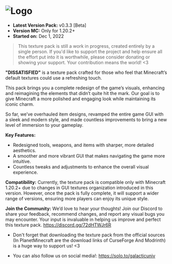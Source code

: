 # ![Logo](https://cdn.modrinth.com/data/cached_images/062f45ac99e9594bbfd66565a4733623fd4917b3_0.webp)
- **Latest Version Pack:** v0.3.3 [Beta]
- **Version MC:**  Only for 1.20.2+
- **Started on:**    Dec 1, 2022

> This texture pack is still a work in progress, created entirely by a single person. If you'd like to support the project and help ensure all the effort put into it is worthwhile, please consider donating or showing your support. Your contribution means the world! <3

**"DISSATISFIED"** is a texture pack crafted for those who feel that Minecraft’s default textures could use a refreshing touch.

This pack brings you a complete redesign of the game’s visuals, enhancing and reimagining the elements that didn’t quite hit the mark. Our goal is to give Minecraft a more polished and engaging look while maintaining its iconic charm.

So far, we’ve overhauled item designs, revamped the entire game GUI with a sleek and modern style, and made countless improvements to bring a new level of immersion to your gameplay.

**Key Features:**

- Redesigned tools, weapons, and items with sharper, more detailed aesthetics.
- A smoother and more vibrant GUI that makes navigating the game more intuitive.
- Countless tweaks and adjustments to enhance the overall visual experience.

**Compatibility:**
Currently, the texture pack is compatible only with Minecraft 1.20.2+ due to changes in GUI textures organization introduced in this version. However, once the pack is fully complete, it will support a wider range of versions, ensuring more players can enjoy its unique style.

**Join the Community:**
We’d love to hear your thoughts! Join our Discord to share your feedback, recommend changes, and report any visual bugs you may encounter. Your input is invaluable in helping us improve and perfect this texture pack. <https://discord.gg/72dHTWJr6R>

- Don't forget that downloading the texture pack from the official sources (In PlanetMinecraft are the download links of CurseForge And Modrinth) is a huge way to support us! <3

- You can also follow us on social media!: <https://solo.to/galacticuniv> 

